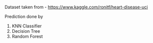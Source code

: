 Dataset taken from - https://www.kaggle.com/ronitf/heart-disease-uci

Prediction done by 
  1. KNN Classifier
  2. Decision Tree
  3. Random Forest
